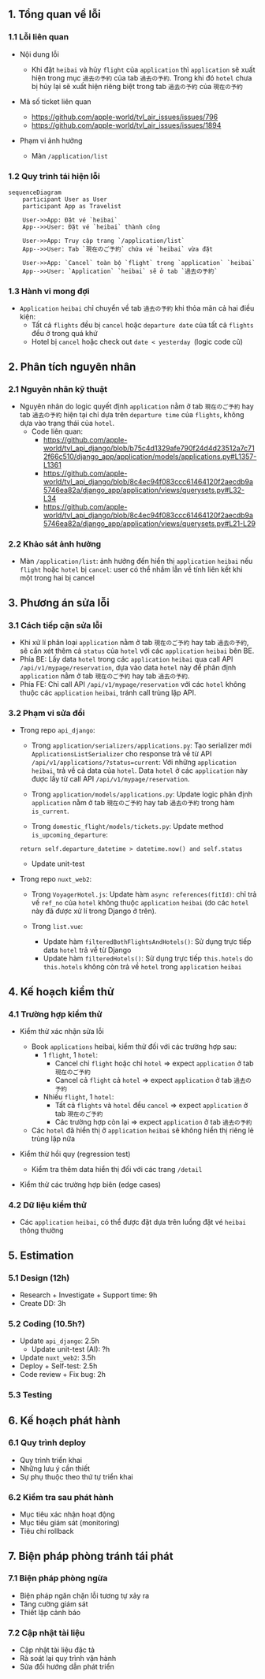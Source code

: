 ## 1. Tổng quan về lỗi

### 1.1 Lỗi liên quan
- Nội dung lỗi
  - Khi đặt `heibai` và hủy `flight` của `application` thì `application` sẽ xuất hiện trong mục `過去の予約` của tab `過去の予約`. Trong khi đó `hotel` chưa bị hủy lại sẽ xuất hiện riêng biệt trong tab `過去の予約` của `現在の予約`

- Mã số ticket liên quan
  - https://github.com/apple-world/tvl_air_issues/issues/796
  - https://github.com/apple-world/tvl_air_issues/issues/1894

- Phạm vi ảnh hưởng
  - Màn `/application/list`

### 1.2 Quy trình tái hiện lỗi
  ```mermaid
  sequenceDiagram
      participant User as User
      participant App as Travelist

      User->>App: Đặt vé `heibai`
      App-->>User: Đặt vé `heibai` thành công

      User->>App: Truy cập trang `/application/list`
      App-->>User: Tab `現在のご予約` chứa vé `heibai` vừa đặt

      User->>App: `Cancel` toàn bộ `flight` trong `application` `heibai`
      App-->>User: `Application` `heibai` sẽ ở tab `過去の予約`

  ```

### 1.3 Hành vi mong đợi
- `Application` `heibai` chỉ chuyển về tab `過去の予約` khi thỏa mãn cả hai điều kiện:
  - Tất cả `flights` đều bị `cancel` hoặc `departure date` của tất cả `flights` đều ở trong quá khứ
  - Hotel bị `cancel` hoặc check out `date < yesterday `(logic code cũ)

## 2. Phân tích nguyên nhân

### 2.1 Nguyên nhân kỹ thuật
- Nguyên nhân do logic quyết định `application` nằm ở tab `現在のご予約` hay tab `過去の予約` hiện tại chỉ dựa trên `departure time` của `flights`, không dựa vào trạng thái của `hotel`.
  - Code liên quan: 
    - https://github.com/apple-world/tvl_api_django/blob/b75c4d1329afe790f24d4d23512a7c712f66c510/django_app/application/models/applications.py#L1357-L1361
    - https://github.com/apple-world/tvl_api_django/blob/8c4ec94f083ccc61464120f2aecdb9a5746ea82a/django_app/application/views/querysets.py#L32-L34
    - https://github.com/apple-world/tvl_api_django/blob/8c4ec94f083ccc61464120f2aecdb9a5746ea82a/django_app/application/views/querysets.py#L21-L29

### 2.2 Khảo sát ảnh hưởng
- Màn `/application/list`: ảnh hưởng đến hiển thị `application` `heibai` nếu `flight` hoặc `hotel` bị `cancel`: user có thể nhầm lẫn về tính liên kết khi một trong hai bị cancel

## 3. Phương án sửa lỗi

### 3.1 Cách tiếp cận sửa lỗi
- Khi xử lí phân loại `application` nằm ở tab `現在のご予約` hay tab `過去の予約`, sẽ cần xét thêm cả `status` của `hotel` với các `application` `heibai` bên BE.
- Phía BE: Lấy data `hotel` trong các `application` `heibai` qua call API `/api/v1/mypage/reservation`, dựa vào data `hotel` này để phân định `application` nằm ở tab `現在のご予約` hay tab `過去の予約`.
- Phía FE: Chỉ call API `/api/v1/mypage/reservation` với các `hotel` không thuộc các `application` `heibai`, tránh call trùng lặp API.

### 3.2 Phạm vi sửa đổi
- Trong repo `api_django`:
  - Trong `application/serializers/applications.py`: Tạo serializer mới `ApplicationsListSerializer` cho response trả về từ API `/api/v1/applications/?status=current`: Với những `application` `heibai`, trả về cả data của `hotel`. Data `hotel` ở các `application` này được lấy từ call API `/api/v1/mypage/reservation`.

  - Trong `application/models/applications.py`: Update logic phân định `application` nằm ở tab `現在のご予約` hay tab `過去の予約` trong hàm `is_current`.

  - Trong `domestic_flight/models/tickets.py`: Update method `is_upcoming_departure`:
  ```
  return self.departure_datetime > datetime.now() and self.status
  ```
  - Update unit-test

- Trong repo `nuxt_web2`:
  - Trong `VoyagerHotel.js`: Update hàm `async references(fitId)`: chỉ trả về `ref_no` của `hotel` không thuộc `application` `heibai` (do các `hotel` này đã được xử lí trong Django ở trên).

  - Trong `list.vue`: 
    - Update hàm `filteredBothFlightsAndHotels()`: Sử dụng trực tiếp data `hotel` trả về từ Django
    - Update hàm `filteredHotels()`: Sử dụng trực tiếp `this.hotels` do `this.hotels` không còn trả về `hotel` trong `application` `heibai`

## 4. Kế hoạch kiểm thử

### 4.1 Trường hợp kiểm thử
- Kiểm thử xác nhận sửa lỗi
  - Book `applications` heibai, kiểm thử đối với các trường hợp sau:
    - 1 `flight`, 1 `hotel`:
      - Cancel chỉ `flight` hoặc chỉ `hotel` => expect `application` ở tab `現在のご予約`
      - Cancel cả `flight` cả `hotel` => expect `application` ở tab `過去の予約`
    - Nhiều `flight`, 1 `hotel`:
      - Tất cả `flights` và `hotel` đều `cancel` => expect `application` ở tab `現在のご予約`
      - Các trường hợp còn lại => expect `application` ở tab `過去の予約`
  - Các `hotel` đã hiển thị ở `application` `heibai` sẽ không hiển thị riêng lẻ trùng lặp nữa

- Kiểm thử hồi quy (regression test)
  - Kiểm tra thêm data hiển thị đối với các trang `/detail`

- Kiểm thử các trường hợp biên (edge cases)

### 4.2 Dữ liệu kiểm thử
- Các `application` `heibai`, có thể được đặt dựa trên luồng đặt vé `heibai` thông thường

## 5. Estimation

### 5.1 Design (12h)
- Research + Investigate + Support time: 9h
- Create DD: 3h

### 5.2 Coding (10.5h?)
- Update `api_django`: 2.5h
  - Update unit-test (AI): ?h
- Update `nuxt_web2`: 3.5h
- Deploy + Self-test: 2.5h
- Code review + Fix bug: 2h

### 5.3 Testing

## 6. Kế hoạch phát hành

### 6.1 Quy trình deploy
- Quy trình triển khai
- Những lưu ý cần thiết
- Sự phụ thuộc theo thứ tự triển khai

### 6.2 Kiểm tra sau phát hành
- Mục tiêu xác nhận hoạt động
- Mục tiêu giám sát (monitoring)
- Tiêu chí rollback

## 7. Biện pháp phòng tránh tái phát

### 7.1 Biện pháp phòng ngừa
- Biện pháp ngăn chặn lỗi tương tự xảy ra
- Tăng cường giám sát
- Thiết lập cảnh báo

### 7.2 Cập nhật tài liệu
- Cập nhật tài liệu đặc tả
- Rà soát lại quy trình vận hành
- Sửa đổi hướng dẫn phát triển